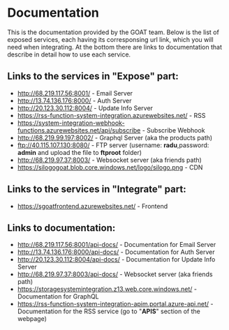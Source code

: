 # Documentation

This is the documentation provided by the GOAT team. Below is the list of exposed services, each having its corresponsing url link, which you will need when integrating. At the bottom there are links to documentation that describe in detail how to use each service.

## Links to the services in "Expose" part:

-   http://68.219.117.56:8001/ - Email Server
-   http://13.74.136.176:8000/ - Auth Server
-   http://20.123.30.112:8004/ - Update Info Server
-   https://rss-function-system-integration.azurewebsites.net/ - RSS
-   https://system-integration-webhook-functions.azurewebsites.net/api/subscribe - Subscribe Webhook
-   http://68.219.99.197:8002/ - Graphql Server (aka the products path)
-   ftp://40.115.107.130:8080/ - FTP server (username: **radu**,password: **admin** and upload the file to **ftproot** folder)
-   http://68.219.97.37:8003/ - Websocket server (aka friends path)
-   https://silogogoat.blob.core.windows.net/logo/silogo.png - CDN

## Links to the services in "Integrate" part:

-   https://sgoatfrontend.azurewebsites.net/ - Frontend

## Links to documentation:
-   http://68.219.117.56:8001/api-docs/ - Documentation for Email Server
-   http://13.74.136.176:8000/api-docs/ - Documentation for Auth Server
-   http://20.123.30.112:8004/api-docs/ - Documentation for Update Info Server
-   http://68.219.97.37:8003/api-docs/ -  Websocket server (aka friends path)
-   https://storagesystemintegration.z13.web.core.windows.net/ - Documentation for GraphQL
-   https://rss-function-system-integration-apim.portal.azure-api.net/ - Documentation for the RSS service (go to "**APIS**" section of the webpage)

